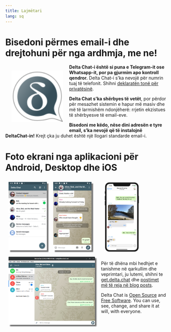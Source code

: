 ```yaml
---
title: Lajmëtari
lang: sq
---
```


# Bisedoni përmes email-i dhe drejtohuni për nga ardhmja, me ne!

<img src="../assets/logos/delta-chat.svg" width="160" style="float: left; margin: 20px;" />

**Delta Chat-i është si puna e Telegram-it ose Whatsapp-it, por pa gjurmim apo kontroll qendror.**
Delta Chat-i s’ka nevojë për numrin tuaj të telefonit. Shihni [deklaratën tonë për privatësinë](gdpr).

**Delta Chat s’ka shërbyes të vetët**, por përdor për mesazhet sistemin e hapur më masiv dhe
më të larmishëm ndonjëherë: rrjetin ekzistues të shërbyesve të email-eve.

**Bisedoni me këdo, nëse dini adresën e tyre email, s’ka nevojë që të instalojnë DeltaChat-in!** 
Krejt çka ju duhet është një llogari standarde email-i.


# Foto ekrani nga aplikacioni për Android, Desktop dhe iOS 

<img src="../assets/blog/screenshots/2019-12-17-delta-chat-google-play-release-chat-list-light.png" width="120" 
style="float: left; margin: 10px;display: block;box-shadow: 5px 5px 2px #777;" /> 
<img src="../assets/blog/screenshots/2019-12-17-delta-chat-google-play-release-group-light.png" width="120" 
style="float: left; margin: 10px;display: block;box-shadow: 5px 5px 2px #777;" /> 

<img src="../assets/blog/desktop-screenshot.png" width="280" style="float:left; margin: 10px" /> 

<img src="../assets/blog/screenshots/2020-01-09-delta-chat-iOS-weekend-group-chat.png" width="110" style="margin: 10px" /> 

Për të dhëna mbi hedhjet e tanishme në qarkullim dhe veprimtari, ju lutemi,
shihni te [get.delta.chat](https://get.delta.chat) dhe [postimet më të reja
në blog posts](blog).

Delta Chat is [Open Source](https://en.wikipedia.org/wiki/Open-source_software)
and [Free Software](https://en.wikipedia.org/wiki/Free_software).  You can use,
see, change, and share it at will, with everyone.

